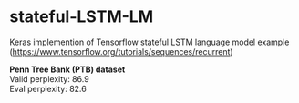 # stateful-LSTM-LM
Keras implemention of Tensorflow stateful LSTM language model example (https://www.tensorflow.org/tutorials/sequences/recurrent)  

**Penn Tree Bank (PTB) dataset**  
Valid perplexity: 86.9  
Eval perplexity: 82.6
